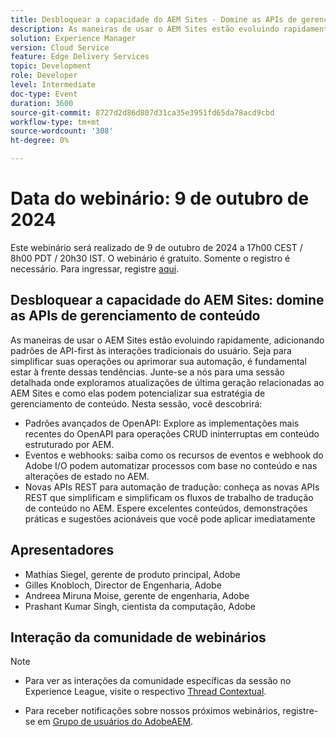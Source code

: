 ```yaml
---
title: Desbloquear a capacidade do AEM Sites - Domine as APIs de gerenciamento de conteúdo
description: As maneiras de usar o AEM Sites estão evoluindo rapidamente, adicionando padrões de API-first às interações tradicionais do usuário. Seja para simplificar suas operações ou aprimorar sua automação, é fundamental estar à frente dessas tendências. Junte-se a nós para uma sessão detalhada onde exploramos atualizações de última geração relacionadas ao AEM Sites e como elas podem potencializar sua estratégia de gerenciamento de conteúdo.
solution: Experience Manager
version: Cloud Service
feature: Edge Delivery Services
topic: Development
role: Developer
level: Intermediate
doc-type: Event
duration: 3600
source-git-commit: 8727d2d86d807d31ca35e3951fd65da78acd9cbd
workflow-type: tm+mt
source-wordcount: '308'
ht-degree: 0%

---
```


# Data do webinário: 9 de outubro de 2024

Este webinário será realizado de 9 de outubro de 2024 a 17h00 CEST / 8h00 PDT / 20h30 IST.
O webinário é gratuito. Somente o registro é necessário.
Para ingressar, registre [aqui](https://adobe.ly/4g6TYck).

## Desbloquear a capacidade do AEM Sites: domine as APIs de gerenciamento de conteúdo

As maneiras de usar o AEM Sites estão evoluindo rapidamente, adicionando padrões de API-first às interações tradicionais do usuário. Seja para simplificar suas operações ou aprimorar sua automação, é fundamental estar à frente dessas tendências. Junte-se a nós para uma sessão detalhada onde exploramos atualizações de última geração relacionadas ao AEM Sites e como elas podem potencializar sua estratégia de gerenciamento de conteúdo. Nesta sessão, você descobrirá:
* Padrões avançados de OpenAPI: Explore as implementações mais recentes do OpenAPI para operações CRUD ininterruptas em conteúdo estruturado por AEM.
* Eventos e webhooks: saiba como os recursos de eventos e webhook do Adobe I/O podem automatizar processos com base no conteúdo e nas alterações de estado no AEM.
* Novas APIs REST para automação de tradução: conheça as novas APIs REST que simplificam e simplificam os fluxos de trabalho de tradução de conteúdo no AEM.
Espere excelentes conteúdos, demonstrações práticas e sugestões acionáveis que você pode aplicar imediatamente

## Apresentadores

* Mathias Siegel, gerente de produto principal, Adobe
* Gilles Knobloch, Director de Engenharia, Adobe
* Andreea Miruna Moise, gerente de engenharia, Adobe
* Prashant Kumar Singh, cientista da computação, Adobe

## Interação da comunidade de webinários

>[!NOTE]
>
>* Para ver as interações da comunidade específicas da sessão no Experience League, visite o respectivo [Thread Contextual](https://adobe.ly/4e34grR).
>
>* Para receber notificações sobre nossos próximos webinários, registre-se em [Grupo de usuários do AdobeAEM](https://aem-augs.adobe.com/).
